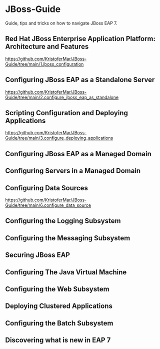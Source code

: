 # JBoss-Guide
Guide, tips and tricks on how to navigate JBoss EAP 7.

## Red Hat JBoss Enterprise Application Platform: Architecture and Features
https://github.com/KristoferMar/JBoss-Guide/tree/main/1.jboss_configuration

## Configuring JBoss EAP as a Standalone Server
https://github.com/KristoferMar/JBoss-Guide/tree/main/2.configure_jboss_eap_as_standalone

## Scripting Configuration and Deploying Applications
https://github.com/KristoferMar/JBoss-Guide/tree/main/3.configure_deploying_applications

## Configuring JBoss EAP as a Managed Domain

## Configuring Servers in a Managed Domain

## Configuring Data Sources
https://github.com/KristoferMar/JBoss-Guide/tree/main/6.configure_data_source

## Configuring the Logging Subsystem

## Configuring the Messaging Subsystem

## Securing JBoss EAP

## Configuring The Java Virtual Machine

## Configuring the Web Subsystem

## Deploying Clustered Applications

## Configuring the Batch Subsystem

## Discovering what is new in EAP 7